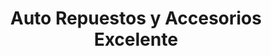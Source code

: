 ---
title: "Auto Repuestos y Accesorios Excelente"
url: /david-sur/auto-repuestos-y-accesorios-excelente/
shop: piezas de automóviles
---